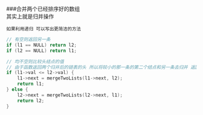 ###合并两个已经排序好的数组  
	其实上就是归并操作  

	如果利用递归 可以写出更简洁的方法  

```cpp
// 有空则返回另一条
if (l1 == NULL) return l2;
if (l2 == NULL) return l1;

// 均不空则比较头结点的值 
// 由于函数返回两个归并后的链表的头 所以将较小的那一条的第二个结点和另一条去归并 返回的值赋给原先较小的那个头
if (l1->val <= l2->val) {
    l1->next = mergeTwoLists(l1->next, l2);
    return l1;
} else {
    l2->next = mergeTwoLists(l2->next, l1);
    return l2;
}
```